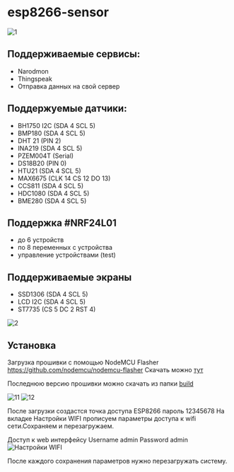# esp8266-sensor

![1](https://raw.githubusercontent.com/yuri-afanasiev/esp8266-sensor/master/doc/foto/2.png)

## Поддерживаемые сервисы: 
- Narodmon 
- Thingspeak 
- Отправка данных на свой сервер 

## Поддержуемые датчики: 
- BH1750 I2C (SDA 4 SCL 5) 
- BMP180     (SDA 4 SCL 5) 
- DHT 21     (PIN 2)
- INA219     (SDA 4 SCL 5) 
- PZEM004T   (Serial)
- DS18B20    (PIN 0)
- HTU21      (SDA 4 SCL 5) 
- MAX6675    (CLK 14 CS 12 DO 13)
- CCS811     (SDA 4 SCL 5) 
- HDC1080    (SDA 4 SCL 5) 
- BME280     (SDA 4 SCL 5) 

## Поддержка #NRF24L01 
- до 6 устройств 
- по 8 переменных с устройства 
- управление устройствами (test) 

## Поддерживаемые экраны
- SSD1306 (SDA 4 SCL 5)  
- LCD I2C (SDA 4 SCL 5) 
- ST7735  (CS 5 DC 2 RST 4)

![2](https://raw.githubusercontent.com/yuri-afanasiev/esp8266-sensor/master/doc/foto/1.png)
## Установка
Загрузка прошивки с помощью NodeMCU Flasher  https://github.com/nodemcu/nodemcu-flasher
Скачать можно [тут](https://github.com/nodemcu/nodemcu-flasher/blob/master/Win32/Release/ESP8266Flasher.exe)

Последнюю версию прошивки можно скачать из папки [build](https://github.com/yuri-afanasiev/esp8266-sensor/tree/master/build)

 
 
 ![11](https://raw.githubusercontent.com/yuri-afanasiev/esp8266-sensor/master/doc/foto/11.png)
 ![12](https://raw.githubusercontent.com/yuri-afanasiev/esp8266-sensor/master/doc/foto/12.png)
 
После загрузки создастся точка доступа ESP8266 пароль 12345678 
На вкладке Настройки WIFI прописуем параметры доступа к wifi сети.Сохраняем и перезагружаем.

Доступ к web интерфейсу 
Username admin 
Password admin
![Настройки WIFI](https://raw.githubusercontent.com/yuri-afanasiev/esp8266-sensor/master/doc/foto/4.png)

После каждого сохранения параметров нужно перезагружать систему.
 
